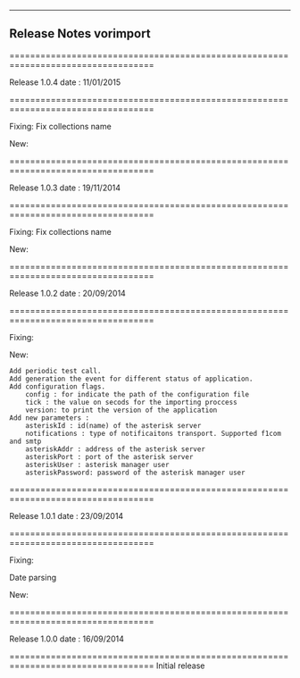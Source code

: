 ----------
Release Notes vorimport 
----------
==================================================================================

Release 1.0.4 date : 11/01/2015

==================================================================================

Fixing:
	Fix collections name

New:



==================================================================================

Release 1.0.3 date : 19/11/2014

==================================================================================

Fixing:
	Fix collections name

New:



==================================================================================

Release 1.0.2 date : 20/09/2014

==================================================================================

Fixing:

New:

    Add periodic test call.
    Add generation the event for different status of application.
    Add configuration flags.
        config : for indicate the path of the configuration file
        tick : the value on secods for the importing proccess
        version: to print the version of the application
    Add new parameters : 
        asteriskId : id(name) of the asterisk server
        notifications : type of notificaitons transport. Supported f1com and smtp
        asteriskAddr : address of the asterisk server
        asteriskPort : port of the asterisk server
        asteriskUser : asterisk manager user
        asteriskPassword: password of the asterisk manager user

==================================================================================

Release 1.0.1 date : 23/09/2014

==================================================================================

Fixing:

Date parsing

New:
    
   


==================================================================================

Release 1.0.0 date : 16/09/2014

==================================================================================
Initial release
 






